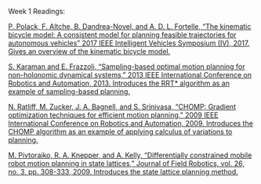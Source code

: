 Week 1 Readings:

[P. Polack, F. Altche, B. Dandrea-Novel, and A. D. L. Fortelle, “The kinematic bicycle model: A consistent model for planning feasible trajectories for autonomous vehicles” 2017 IEEE Intelligent Vehicles Symposium (IV), 2017.  Gives an overview of the kinematic bicycle model.](https://www.researchgate.net/publication/318810853_The_kinematic_bicycle_model_A_consistent_model_for_planning_feasible_trajectories_for_autonomous_vehicles)

[S. Karaman and E. Frazzoli, “Sampling-based optimal motion planning for non-holonomic dynamical systems,” 2013 IEEE International Conference on Robotics and Automation, 2013. Introduces the RRT* algorithm as an example of sampling-based planning.](http://amav.gatech.edu/sites/default/files/papers/icra2013.Karaman.Frazzoli.submitted.pdf)

[N. Ratliff, M. Zucker, J. A. Bagnell, and S. Srinivasa, “CHOMP: Gradient optimization techniques for efficient motion planning,” 2009 IEEE International Conference on Robotics and Automation, 2009. Introduces the CHOMP algorithm as an example of applying calculus of variations to planning.](https://kilthub.cmu.edu/articles/CHOMP_Gradient_Optimization_Techniques_for_Efficient_Motion_Planning/6552254/1)

[M. Pivtoraiko, R. A. Knepper, and A. Kelly, “Differentially constrained mobile robot motion planning in state lattices,” Journal of Field Robotics, vol. 26, no. 3, pp. 308-333, 2009. Introduces the state lattice planning method.](https://ri.cmu.edu/pub_files/2009/3/ross.pdf)
